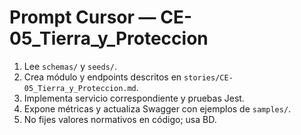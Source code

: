 <!--
Instrucciones para Cursor (IA de programación)
- Objetivo: implementar historia indicada con NestJS + TypeScript + MariaDB (TypeORM).
- Requisitos previos: proyecto base del Sprint 1 con Auth RS256, métricas Prometheus y Swagger.
- Entregables: código funcional + pruebas + actualización de Swagger.
- No hardcodear normas: usar tablas parametrizables (ver /seeds).
-->

# Prompt Cursor — CE-05_Tierra_y_Proteccion

1) Lee `schemas/` y `seeds/`.
2) Crea módulo y endpoints descritos en `stories/CE-05_Tierra_y_Proteccion.md`.
3) Implementa servicio correspondiente y pruebas Jest.
4) Expone métricas y actualiza Swagger con ejemplos de `samples/`.
5) No fijes valores normativos en código; usa BD.
